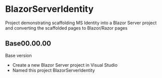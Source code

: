 # BlazorServerIdentity
Project demonstrating scaffolding MS Identity into a Blazor Server project and converting the scaffolded pages to Blazor/Razor pages

## Base00.00.00
Base version
* Create a new Blazor Server project in Visual Studio
* Named this project BlazorServerIdentity

